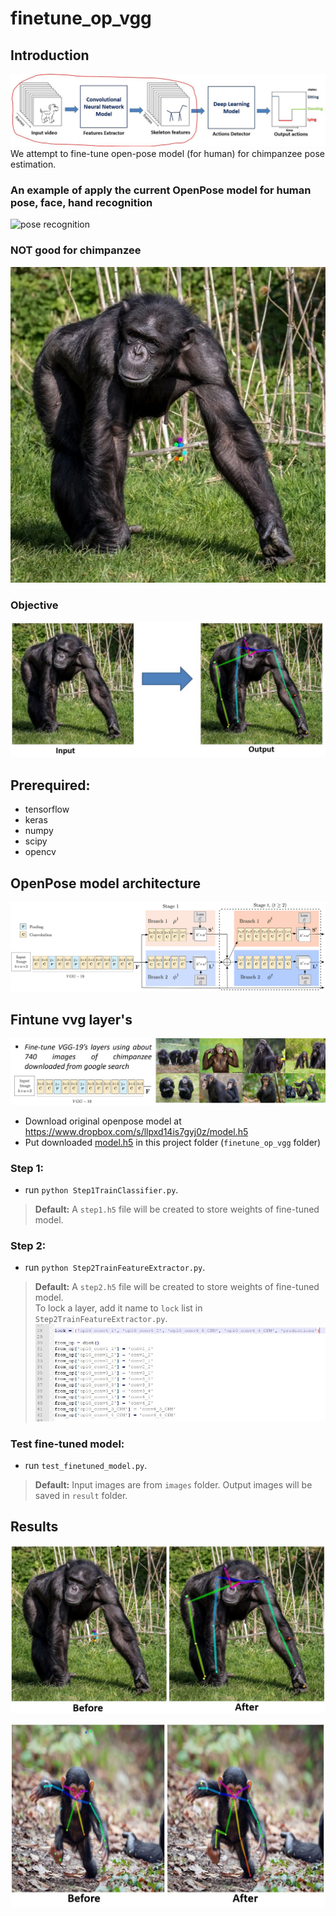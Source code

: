 # finetune_op_vgg
## Introduction
![What is doing?](https://github.com/giangnn-bkace/finetune_op_vgg/blob/master/images/Finetune.JPG)
We attempt to fine-tune open-pose model (for human) for chimpanzee pose estimation.

### An example of apply the current OpenPose model for human pose, face, hand recognition
![pose recognition](https://github.com/giangnn-bkace/finetune_op_vgg/blob/master/images/pose-example1.gif)

### NOT good for chimpanzee
![chim](https://github.com/giangnn-bkace/finetune_op_vgg/blob/master/images/direct.jpg)

### Objective
![Objective](https://github.com/giangnn-bkace/finetune_op_vgg/blob/master/images/objective.JPG)

## Prerequired:
- tensorflow
- keras
- numpy
- scipy
- opencv

## OpenPose model architecture
![OpenPose architecture](https://github.com/giangnn-bkace/finetune_op_vgg/blob/master/images/openpose_architecture.png)

## Fintune vvg layer's
![Finetune vgg](https://github.com/giangnn-bkace/finetune_op_vgg/blob/master/images/vgg.png)
- Download original openpose model at https://www.dropbox.com/s/llpxd14is7gyj0z/model.h5
- Put downloaded [model.h5](https://www.dropbox.com/s/llpxd14is7gyj0z/model.h5) in this project folder (`finetune_op_vgg` folder)
### Step 1:
- run `python Step1TrainClassifier.py`. 
>**Default:** A `step1.h5` file will be created to store weights of fine-tuned model.
### Step 2:
- run `python Step2TrainFeatureExtractor.py`. 
>**Default:** A `step2.h5` file will be created to store weights of fine-tuned model.
<br />To lock a layer, add it name to `lock` list in `Step2TrainFeatureExtractor.py`.
![Lock layers](https://github.com/giangnn-bkace/finetune_op_vgg/blob/master/LockLayers.JPG "Lock layers")
### Test fine-tuned model:
- run `test_finetuned_model.py`. 
>**Default:** Input images are from `images` folder. Output images will be saved in `result` folder.

## Results
![result1](https://github.com/giangnn-bkace/finetune_op_vgg/blob/master/images/fine-tune_result1.JPG)

![result2](https://github.com/giangnn-bkace/finetune_op_vgg/blob/master/images/fine-tune_result2.JPG)
